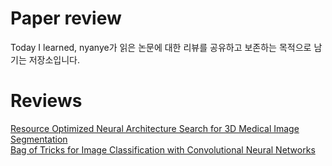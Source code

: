 # Paper review

Today I learned, nyanye가 읽은 논문에 대한 리뷰를 공유하고 보존하는 목적으로 남기는 저장소입니다.

# Reviews

[Resource Optimized Neural Architecture Search for 3D Medical Image Segmentation](https://github.com/nyanye/Paper-review/blob/master/Resource%20Optimized%20Neural%20Architecture%20Search_nyanye.pdf)  
[Bag of Tricks for Image Classification with Convolutional Neural Networks](https://github.com/nyanye/Paper-review/blob/master/Bag%20of%20Tricks%20for%20Image%20Classification%20with%20Convolutional%20Neural%20Networks_nyanye.pdf)
